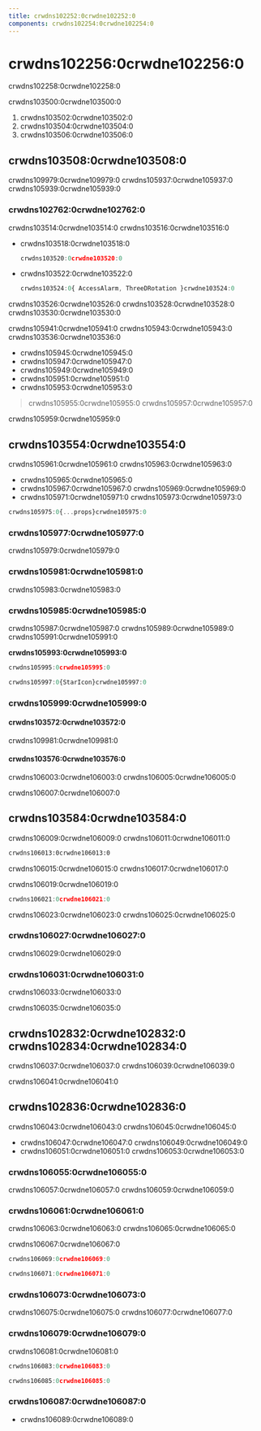```yaml
---
title: crwdns102252:0crwdne102252:0
components: crwdns102254:0crwdne102254:0
---
```


# crwdns102256:0crwdne102256:0

<p class="description">crwdns102258:0crwdne102258:0</p>

crwdns103500:0crwdne103500:0

1. crwdns103502:0crwdne103502:0
1. crwdns103504:0crwdne103504:0
1. crwdns103506:0crwdne103506:0

## crwdns103508:0crwdne103508:0

crwdns109979:0crwdne109979:0 crwdns105937:0crwdne105937:0 crwdns105939:0crwdne105939:0

### crwdns102762:0crwdne102762:0

crwdns103514:0crwdne103514:0 crwdns103516:0crwdne103516:0

- crwdns103518:0crwdne103518:0

  ```jsx
  crwdns103520:0crwdne103520:0
  ```

- crwdns103522:0crwdne103522:0

  ```jsx
  crwdns103524:0{ AccessAlarm, ThreeDRotation }crwdne103524:0
  ```

crwdns103526:0crwdne103526:0 crwdns103528:0crwdne103528:0 crwdns103530:0crwdne103530:0

crwdns105941:0crwdne105941:0 crwdns105943:0crwdne105943:0 crwdns103536:0crwdne103536:0

- crwdns105945:0crwdne105945:0
- crwdns105947:0crwdne105947:0
- crwdns105949:0crwdne105949:0
- crwdns105951:0crwdne105951:0
- crwdns105953:0crwdne105953:0

> crwdns105955:0crwdne105955:0 crwdns105957:0crwdne105957:0

crwdns105959:0crwdne105959:0

## crwdns103554:0crwdne103554:0

crwdns105961:0crwdne105961:0 crwdns105963:0crwdne105963:0

- crwdns105965:0crwdne105965:0
- crwdns105967:0crwdne105967:0 crwdns105969:0crwdne105969:0
- crwdns105971:0crwdne105971:0 crwdns105973:0crwdne105973:0

```jsx
crwdns105975:0{...props}crwdne105975:0
```

### crwdns105977:0crwdne105977:0

crwdns105979:0crwdne105979:0

### crwdns105981:0crwdne105981:0

crwdns105983:0crwdne105983:0

### crwdns105985:0crwdne105985:0

crwdns105987:0crwdne105987:0 crwdns105989:0crwdne105989:0 crwdns105991:0crwdne105991:0

**crwdns105993:0crwdne105993:0**
```js
crwdns105995:0crwdne105995:0
```

```jsx
crwdns105997:0{StarIcon}crwdne105997:0
```

### crwdns105999:0crwdne105999:0

#### crwdns103572:0crwdne103572:0

crwdns109981:0crwdne109981:0

#### crwdns103576:0crwdne103576:0

crwdns106003:0crwdne106003:0 crwdns106005:0crwdne106005:0

crwdns106007:0crwdne106007:0

## crwdns103584:0crwdne103584:0

crwdns106009:0crwdne106009:0 crwdns106011:0crwdne106011:0

```html
crwdns106013:0crwdne106013:0
```

crwdns106015:0crwdne106015:0 crwdns106017:0crwdne106017:0

crwdns106019:0crwdne106019:0

```jsx
crwdns106021:0crwdne106021:0
```

crwdns106023:0crwdne106023:0 crwdns106025:0crwdne106025:0

### crwdns106027:0crwdne106027:0

crwdns106029:0crwdne106029:0

### crwdns106031:0crwdne106031:0

crwdns106033:0crwdne106033:0

crwdns106035:0crwdne106035:0

## crwdns102832:0crwdne102832:0 crwdns102834:0crwdne102834:0

crwdns106037:0crwdne106037:0 crwdns106039:0crwdne106039:0

crwdns106041:0crwdne106041:0

## crwdns102836:0crwdne102836:0

crwdns106043:0crwdne106043:0 crwdns106045:0crwdne106045:0
- crwdns106047:0crwdne106047:0 crwdns106049:0crwdne106049:0
- crwdns106051:0crwdne106051:0 crwdns106053:0crwdne106053:0

### crwdns106055:0crwdne106055:0

crwdns106057:0crwdne106057:0 crwdns106059:0crwdne106059:0

### crwdns106061:0crwdne106061:0

crwdns106063:0crwdne106063:0 crwdns106065:0crwdne106065:0

crwdns106067:0crwdne106067:0

```jsx
crwdns106069:0crwdne106069:0

crwdns106071:0crwdne106071:0
```

### crwdns106073:0crwdne106073:0

crwdns106075:0crwdne106075:0 crwdns106077:0crwdne106077:0

### crwdns106079:0crwdne106079:0

crwdns106081:0crwdne106081:0

```jsx
crwdns106083:0crwdne106083:0

crwdns106085:0crwdne106085:0
```

### crwdns106087:0crwdne106087:0

- crwdns106089:0crwdne106089:0
